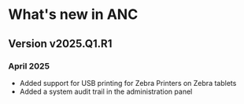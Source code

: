 # What's new in ANC

## Version v2025.Q1.R1
### April 2025

- Added support for USB printing for Zebra Printers on Zebra tablets
- Added a system audit trail in the administration panel